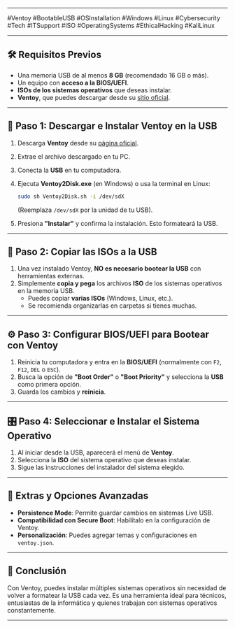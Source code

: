 
---

#Ventoy #BootableUSB #OSInstallation #Windows #Linux #Cybersecurity #Tech #ITSupport #ISO #OperatingSystems #EthicalHacking #KaliLinux

---
## 🛠 **Requisitos Previos**

- Una memoria USB de al menos **8 GB** (recomendado 16 GB o más).
- Un equipo con **acceso a la BIOS/UEFI**.
- **ISOs de los sistemas operativos** que deseas instalar.
- **Ventoy**, que puedes descargar desde su [sitio oficial](https://www.ventoy.net/).

---

## 🚀 **Paso 1: Descargar e Instalar Ventoy en la USB**

1. Descarga **Ventoy** desde su [página oficial](https://www.ventoy.net/).
2. Extrae el archivo descargado en tu PC.
3. Conecta la **USB** en tu computadora.
4. Ejecuta **Ventoy2Disk.exe** (en Windows) o usa la terminal en Linux:
    
    ```bash
    sudo sh Ventoy2Disk.sh -i /dev/sdX
    ```
    
    (Reemplaza `/dev/sdX` por la unidad de tu USB).
5. Presiona **"Instalar"** y confirma la instalación. Esto formateará la USB.

---

## 📂 **Paso 2: Copiar las ISOs a la USB**

1. Una vez instalado Ventoy, **NO es necesario bootear la USB** con herramientas externas.
2. Simplemente **copia y pega** los archivos **ISO** de los sistemas operativos en la memoria USB.
    - Puedes copiar **varias ISOs** (Windows, Linux, etc.).
    - Se recomienda organizarlas en carpetas si tienes muchas.

---

## ⚙ **Paso 3: Configurar BIOS/UEFI para Bootear con Ventoy**

1. Reinicia tu computadora y entra en la **BIOS/UEFI** (normalmente con `F2`, `F12`, `DEL` o `ESC`).
2. Busca la opción de **"Boot Order"** o **"Boot Priority"** y selecciona la **USB** como primera opción.
3. Guarda los cambios y **reinicia**.

---

## 🎛 **Paso 4: Seleccionar e Instalar el Sistema Operativo**

1. Al iniciar desde la USB, aparecerá el menú de **Ventoy**.
2. Selecciona la **ISO** del sistema operativo que deseas instalar.
3. Sigue las instrucciones del instalador del sistema elegido.

---

## 🔧 **Extras y Opciones Avanzadas**

- **Persistence Mode**: Permite guardar cambios en sistemas Live USB.
- **Compatibilidad con Secure Boot**: Habilítalo en la configuración de Ventoy.
- **Personalización**: Puedes agregar temas y configuraciones en `ventoy.json`.

---

## 📝 **Conclusión**

Con Ventoy, puedes instalar múltiples sistemas operativos sin necesidad de volver a formatear la USB cada vez. Es una herramienta ideal para técnicos, entusiastas de la informática y quienes trabajan con sistemas operativos constantemente.

---
